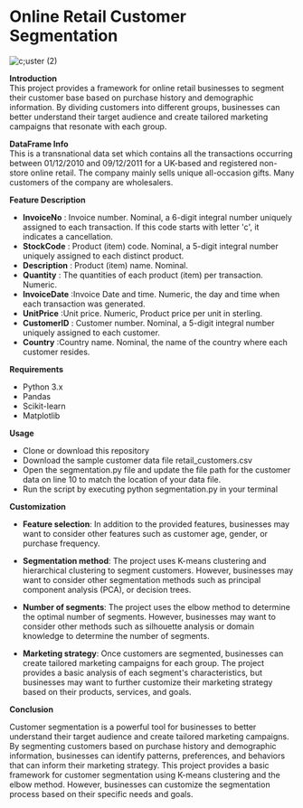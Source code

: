 # Online Retail Customer Segmentation

![c;uster (2)](https://user-images.githubusercontent.com/121177364/221419257-a2513b5d-0810-43e3-9bf2-273e88316637.png)

**Introduction**\
This project provides a framework for online retail businesses to segment their customer base based on purchase history and demographic information. By dividing customers into different groups, businesses can better understand their target audience and create tailored marketing campaigns that resonate with each group.

**DataFrame Info**\
This is a transnational data set which contains all the transactions occurring between 01/12/2010 and 09/12/2011 for a UK-based and registered non-store online retail. The company mainly sells unique all-occasion gifts. Many customers of the company are wholesalers.

**Feature	Description**
  * **InvoiceNo**	  : Invoice number. Nominal, a 6-digit integral number uniquely assigned to each transaction. If this code starts with letter 'c', it indicates a    cancellation.
  * **StockCode**	  : Product (item) code. Nominal, a 5-digit integral number uniquely assigned to each distinct product.
  * **Description** :	Product (item) name. Nominal.
  * **Quantity**    :	The quantities of each product (item) per transaction. Numeric.
  * **InvoiceDate**	:Invoice Date and time. Numeric, the day and time when each transaction was generated.
  * **UnitPrice**	  :Unit price. Numeric, Product price per unit in sterling.
  * **CustomerID**	: Customer number. Nominal, a 5-digit integral number uniquely assigned to each customer.
  * **Country**	    :Country name. Nominal, the name of the country where each customer resides.

**Requirements**
   * Python 3.x
   * Pandas
   * Scikit-learn
   * Matplotlib

**Usage**
   * Clone or download this repository
   * Download the sample customer data file retail_customers.csv
   * Open the segmentation.py file and update the file path for the customer data on line 10 to match the location of your data file.
   * Run the script by executing python segmentation.py in your terminal

**Customization**
   * **Feature selection**: In addition to the provided features, businesses may want to consider other features such as customer age, gender, or purchase frequency.

   * **Segmentation method**: The project uses K-means clustering and hierarchical clustering to segment customers. However, businesses may want to consider other segmentation methods such as  principal component analysis (PCA), or decision trees.

   * **Number of segments**: The project uses the elbow method to determine the optimal number of segments. However, businesses may want to consider other methods such as silhouette analysis or domain knowledge to determine the number of segments.

   * **Marketing strategy**: Once customers are segmented, businesses can create tailored marketing campaigns for each group. The project provides a basic analysis of each segment's characteristics, but businesses may want to further customize their marketing strategy based on their products, services, and goals.

**Conclusion**

Customer segmentation is a powerful tool for businesses to better understand their target audience and create tailored marketing campaigns. By segmenting customers based on purchase history and demographic information, businesses can identify patterns, preferences, and behaviors that can inform their marketing strategy. This project provides a basic framework for customer segmentation using K-means clustering and the elbow method. However, businesses can customize the segmentation process based on their specific needs and goals.
